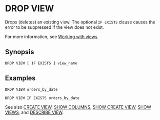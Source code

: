 # DROP VIEW<a name="drop-view"></a>

Drops \(deletes\) an existing view\. The optional `IF EXISTS` clause causes the error to be suppressed if the view does not exist\.

For more information, see [Working with views](views.md)\.

## Synopsis<a name="synopsis"></a>

```
DROP VIEW [ IF EXISTS ] view_name
```

## Examples<a name="examples"></a>

```
DROP VIEW orders_by_date
```

```
DROP VIEW IF EXISTS orders_by_date
```

See also [CREATE VIEW](create-view.md), [SHOW COLUMNS](show-columns.md), [SHOW CREATE VIEW](show-create-view.md), [SHOW VIEWS](show-views.md), and [DESCRIBE VIEW](describe-view.md)\.
